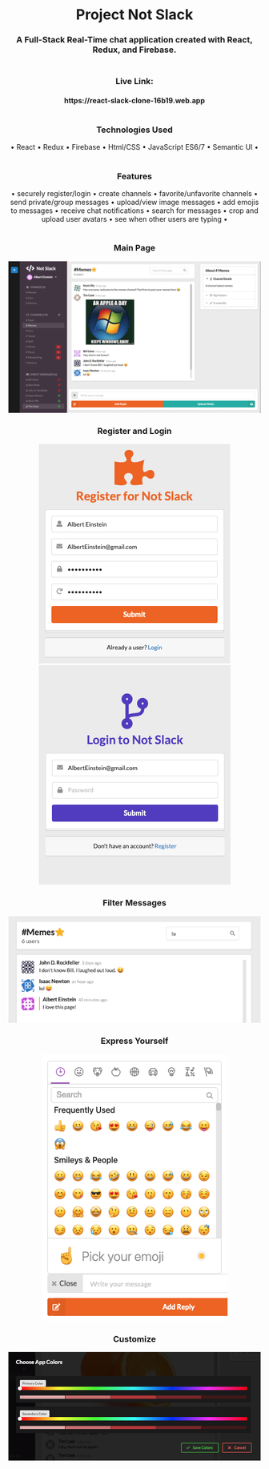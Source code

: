 <h1 align="center">Project Not Slack</h1>
<h3 align="center">A Full-Stack Real-Time chat application created with React, Redux, and Firebase.</br></br></h3>
<h3 align="center">Live Link:</h3>
<h4 align="center">https://react-slack-clone-16b19.web.app</br></br></h4>

<h3 align="center">Technologies Used</h3>
<p align="center">
  • React • Redux • Firebase • Html/CSS  • JavaScript ES6/7  • Semantic UI •</br></br>
</p>
<h3 align="center">Features</h3>
<p align="center">
• securely register/login • create channels • favorite/unfavorite channels • send private/group messages • upload/view image messages • add emojis to messages • receive chat notifications • search for messages • crop and upload user avatars • see when other users are typing •
</p>
<h1></h1>
<h3 align="center">Main Page</h3>
<p align="center">
  <img src="images/slack2.png" />
</p>
<h3 align="center">Register and Login</h3>
<p align="center">
  <img src="images/register-sss.png" />
  <img src="images/login-sss.png" />
</p>
<h3 align="center">Filter Messages</h3>
<p align="center">
  <img src="images/appfilter.png" />
</p>
<h3 align="center">Express Yourself</h3>
<p align="center">
  <img src="images/appemoji.png" />
</p>
<h3 align="center">Customize</h3>
<p align="center">
  <img src="images/appcolors.png" />
</p>
